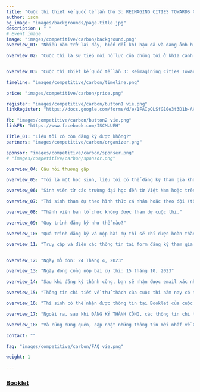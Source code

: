 ```yaml
---
title: "Cuộc thi thiết kế quốc tế lần thứ 3: REIMAGING CITIES TOWARDS CARBON NEUTRALITY"
author: iscm
bg_image: "images/backgrounds/page-title.jpg"
description : " "
# Event image
image: "images/competitive/carbon/background.png"
overview_01: "Nhiều năm trở lại đây, biến đổi khí hậu đã và đang ảnh hưởng đến toàn thế giới, dẫn đến nhiều tác động tiêu cực có thể kể đến như tần suất xuất hiện điều kiện thời tiết khắc nghiệt cao, tốc độ tăng nhanh của mực nước biển, acid hóa và đại dương và tình trạng mất đa dạng sinh học. Để hạn chế các hiện tượng tiêu cực này, Hiệp định Paris giữa các nước đã đặt mục tiêu đảm bảo nóng lên toàn cầu nhỏ hơn 1.5 độ C- mức nhiệt an toàn do Ủy ban Liên chính phủ về Biến đổi Khí hậu đề xuất - thông qua Trung hoà Carbon (Carbon Neutrality) trước giữa thế kỷ 21."

overview_02: "Cuộc thi là sự tiếp nối nỗ lực của chúng tôi ở khía cạnh kiến trúc và đô thị trong quá trình kiến tạo một tương lai Trung hoà Carbon, bằng cách khuyến khích người tham gia đưa ra các giải pháp thay thế để đạt được kế hoạch xây dựng đô thị bền vững. Để thực hiện điều này, chúng tôi khuyến khích thí sinh nghiên cứu tỉ mỉ khả năng can thiệp đô thị vào thị trường nhà ở, không gian đô thị và sự triển khai về mặt công nghệ để có thể tạo ra sự thay đổi tích cực về nồng độ Carbon ở quy mô lớn. Các bạn sinh viên tham dự được thoải mái mở rộng hoặc thay đổi, cải tiến các công trình hiện tại, hoặc đưa ra các ý tưởng thiết kế mới cho Phước Thắng Bắc - địa điểm được chọn là đề bài."


overview_03: "Cuộc thi Thiết kế Quốc tế lần 3: Reimagining Cities Towards Carbon Neutrality, được đồng tổ chức bởi Đại học Kinh tế TP. HCM, Uỷ ban Nhân dân TP. Vũng Tàu cùng với các đối tác, nhà tài trợ trong và ngoài nước (Đại học Handong Global,  Politecnico di Milano, Đại học Trieste, Đại học Melbourne, Đại học Seoul, Citilinks, UNICITI, OMGEVING, Đại học Thammasat, Viện Đại học KU Leuven, Trường Kiến trúc Boston, Trường Kiến trúc Dayananda Sagar, ASPECT Studio, Lee Kuan Yew Centre for Innovative Cities - Đại học Công nghệ Thiết kế Singapore SUTD) dưới sự tài trợ của Đại học Kinh tế TP. HCM, UBND TP. Vũng Tàu, Đại học Sydney, National Housing Organization và Handong Engineering & Construction."

timeline: "images/competitive/carbon/timeline.png"

price: "images/competitive/carbon/price.png"

register: "images/competitive/carbon/button1 vie.png"
linkRegister: "https://docs.google.com/forms/d/e/1FAIpQLSfG10e3t3D1b-AHRcVwfcbESo2WCi4G6WfJoHJIwjWbd_tVmg/viewform"

fb: "images/competitive/carbon/button2 vie.png"
linkFB: "https://www.facebook.com/ISCM.UEH"

Title_01: "Liệu tôi có còn đăng ký được không?"
partners: "images/competitive/carbon/organizer.png"

sponsor: "images/competitive/carbon/sponser.png"
# "images/competitive/carbon/sponsor.png"

overview_04: Câu hỏi thường gặp

overview_05: "Tôi là một học sinh, liệu tôi có thể đăng ký tham gia không?"

overview_06: "Sinh viên từ các trường đại học đến từ Việt Nam hoặc trên thế giới đều có thể đăng ký tham gia."

overview_07: "Thí sinh tham dự theo hình thức cá nhân hoặc theo đội (tối đa 3 người/đội). " 

overview_08: "Thành viên ban tổ chức không được tham dự cuộc thi."

overview_09: "Quy trình đăng ký như thế nào?"

overview_10: "Quá trình đăng ký và nộp bài dự thi sẽ chỉ được hoàn thành trực tuyến bởi trưởng nhóm."

overview_11: "Truy cập và điền các thông tin tại form đăng ký tham gia cuộc thi: https://bit.ly/comp23register "


overview_12: "Ngày mở đơn: 24 Tháng 4, 2023"

overview_13: "Ngày đóng cổng nộp bài dự thi: 15 tháng 10, 2023"

overview_14: "Sau khi đăng ký thành công, bạn sẽ nhận được email xác nhận với “Mã thí sinh” và link để tải brief của cuộc thi và hướng dẫn."

overview_15: "Thông tin chi tiết về thử thách của cuộc thi năm nay có thể được tìm thấy ở đâu?"

overview_16: "Thí sinh có thể nhận được thông tin tại Booklet của cuộc thi." 

overview_17: "Ngoài ra, sau khi ĐĂNG KÝ THÀNH CÔNG, các thông tin chi tiết về thử thách được đề ra, dữ liệu của cuộc thi và đặc biệt là thông tin về khu đất được chọn để làm đề bài tại Vũng Tàu sẽ được gửi đến bạn!"

overview_18: "Và cũng đừng quên, cập nhật những thông tin mới nhất về Cuộc thi Thiết kế Quốc tế lần 3: Reimagining cities Towards Carbon Neutrality tại Trang Facebook của ISCM!"

contact: ""

faq: "images/competitive/carbon/FAQ vie.png" 

weight: 1

---
```



### [Booklet](https://drive.google.com/file/d/1tepmI59FPfrtMU9kdStOSLMqhlk7NHkX/view?usp=sharing)

